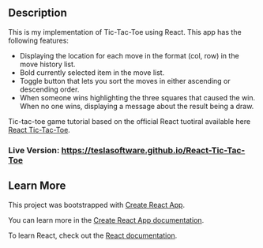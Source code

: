 

## Description
This is my implementation of Tic-Tac-Toe using React. 
This app has the following features:
- Displaying the location for each move in the format (col, row) in the move history list.
- Bold currently selected item in the move list.
- Toggle button that lets you sort the moves in either ascending or descending order.
- When someone wins highlighting the three squares that caused the win. When no one wins, displaying a message about the result being a draw. 


Tic-tac-toe game tutorial based on the official React tuotiral available here [React Tic-Tac-Toe](https://reactjs.org/tutorial/tutorial.html).


### Live Version: https://teslasoftware.github.io/React-Tic-Tac-Toe


## Learn More
This project was bootstrapped with [Create React App](https://github.com/facebook/create-react-app).

You can learn more in the [Create React App documentation](https://facebook.github.io/create-react-app/docs/getting-started).

To learn React, check out the [React documentation](https://reactjs.org/).
